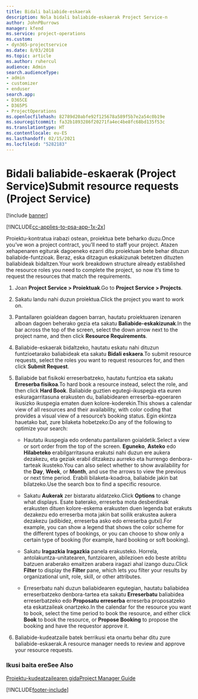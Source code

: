 ```yaml
---
title: Bidali baliabide-eskaerak
description: Nola bidali baliabide-eskaerak Project Service-n
author: JohnPBurrows
manager: kfend
ms.service: project-operations
ms.custom:
- dyn365-projectservice
ms.date: 8/03/2018
ms.topic: article
ms.author: ruhercul
audience: Admin
search.audienceType:
- admin
- customizer
- enduser
search.app:
- D365CE
- D365PS
- ProjectOperations
ms.openlocfilehash: 82789d20abfe92f125678a589f5b7e2a54c0b19e
ms.sourcegitcommit: fa32b1893286f20271fa4ec4be8fc68bd135f53c
ms.translationtype: HT
ms.contentlocale: eu-ES
ms.lasthandoff: 02/15/2021
ms.locfileid: "5282183"
---
```

# <a name="submit-resource-requests-project-service"></a><span data-ttu-id="65b71-103">Bidali baliabide-eskaerak (Project Service)</span><span class="sxs-lookup"><span data-stu-id="65b71-103">Submit resource requests (Project Service)</span></span>

[!include [banner](../includes/psa-now-project-operations.md)]

[!INCLUDE[cc-applies-to-psa-app-1x-2x](../includes/cc-applies-to-psa-app-1x-2x.md)]

<span data-ttu-id="65b71-104">Proiektu-kontratua irabazi ostean, proiektua bete beharko duzu.</span><span class="sxs-lookup"><span data-stu-id="65b71-104">Once you’ve won a project contract, you’ll need to staff your project.</span></span> <span data-ttu-id="65b71-105">Atazen xehapenaren egiturak dagoeneko ezarri ditu proiektuan bete behar dituzun baliabide-funtzioak. Beraz, eska ditzagun eskakizunak betetzen dituzten baliabideak bidaltzen.</span><span class="sxs-lookup"><span data-stu-id="65b71-105">Your work breakdown structure already established the resource roles you need to complete the project, so now it’s time to request the resources that match the requirements.</span></span>  
  
1.  <span data-ttu-id="65b71-106">Joan **Project Service > Proiektuak**.</span><span class="sxs-lookup"><span data-stu-id="65b71-106">Go to **Project Service > Projects**.</span></span>  
  
2.  <span data-ttu-id="65b71-107">Sakatu landu nahi duzun proiektua.</span><span class="sxs-lookup"><span data-stu-id="65b71-107">Click the project you want to work on.</span></span>  
  
3.  <span data-ttu-id="65b71-108">Pantailaren goialdean dagoen barran, hautatu proiektuaren izenaren alboan dagoen beherako gezia eta sakatu **Baliabide-eskakizunak**.</span><span class="sxs-lookup"><span data-stu-id="65b71-108">In the bar across the top of the screen, select the down arrow next to the project name, and then click **Resource Requirements**.</span></span>  
  
4.  <span data-ttu-id="65b71-109">Baliabide-eskaerak bidaltzeko, hautatu eskatu nahi dituzun funtzioetarako baliabideak eta sakatu **Bidali eskaera**.</span><span class="sxs-lookup"><span data-stu-id="65b71-109">To submit resource requests, select the roles you want to request resources for, and then click **Submit Request**.</span></span>  
  
5.  <span data-ttu-id="65b71-110">Baliabide bat fisikoki erreserbatzeko, hautatu funtzioa eta sakatu **Erreserba fisikoa**.</span><span class="sxs-lookup"><span data-stu-id="65b71-110">To hard book a resource instead, select the role, and then click **Hard Book**.</span></span> <span data-ttu-id="65b71-111">Baliabide guztien egutegi-ikuspegia eta euren eskuragarritasuna erakusten du, baliabidearen erreserba-egoeraren ikusizko ikuspegia ematen duen kolore-koderekin.</span><span class="sxs-lookup"><span data-stu-id="65b71-111">This shows a calendar view of all resources and their availability, with color coding that provides a visual view of a resource’s booking status.</span></span> <span data-ttu-id="65b71-112">Egin ekintza hauetako bat, zure bilaketa hobetzeko:</span><span class="sxs-lookup"><span data-stu-id="65b71-112">Do any of the following to optimize your search:</span></span>  
  
    -   <span data-ttu-id="65b71-113">Hautatu ikuspegia edo ordenatu pantailaren goialdetik.</span><span class="sxs-lookup"><span data-stu-id="65b71-113">Select a view or sort order from the top of the screen.</span></span> <span data-ttu-id="65b71-114">**Eguneko**, **Asteko** edo **Hilabeteko** erabilgarritasuna erakutsi nahi duzun ere aukera dezakezu, eta geziak erabil ditzakezu aurreko eta hurrengo denbora-tarteak ikusteko.</span><span class="sxs-lookup"><span data-stu-id="65b71-114">You can also select whether to show availability for the **Day**, **Week**, or **Month**, and use the arrows to view the previous or next time period.</span></span> <span data-ttu-id="65b71-115">Erabili bilaketa-koadroa, baliabide jakin bat bilatzeko.</span><span class="sxs-lookup"><span data-stu-id="65b71-115">Use the search box to find a specific resource.</span></span>  
  
    -   <span data-ttu-id="65b71-116">Sakatu **Aukerak** zer bistaratu aldatzeko.</span><span class="sxs-lookup"><span data-stu-id="65b71-116">Click **Options** to change what displays.</span></span> <span data-ttu-id="65b71-117">Esate baterako, erreserba mota desberdinak erakusten dituen kolore-eskema erakusten duen legenda bat erakuts dezakezu edo erreserba mota jakin bat soilik erakustea aukera dezakezu (adibidez, erreserba asko edo erreserba gutxi).</span><span class="sxs-lookup"><span data-stu-id="65b71-117">For example, you can show a legend that shows the color scheme for the different types of bookings, or you can choose to show only a certain type of booking (for example, hard booking or soft booking).</span></span>  
  
    -   <span data-ttu-id="65b71-118">Sakatu **Iragazkia** **Iragazkia** panela erakusteko. Horrela, antolakuntza-unitatearen, funtzioaren, abilezioen edo beste atribtu batzuen araberako emaitzen arabera iragazi ahal izango duzu.</span><span class="sxs-lookup"><span data-stu-id="65b71-118">Click **Filter** to display the **Filter** pane, which lets you filter your results by organizational unit, role, skill, or other attributes.</span></span>  
  
    -   <span data-ttu-id="65b71-119">Erreserbatu nahi duzun baliabidearen egutegian, hautatu baliabidea erreserbatzeko denbora-tartea eta sakatu **Erreserbatu** baliabidea erreserbatzeko edo **Proposatu erreserba** erreserba proposatzeko eta eskatzaileak onartzeko.</span><span class="sxs-lookup"><span data-stu-id="65b71-119">In the calendar for the resource you want to book, select the time period to book the resource, and either click **Book** to book the resource, or **Propose Booking** to propose the booking and have the requestor approve it.</span></span>  
  
6.  <span data-ttu-id="65b71-120">Baliabide-kudeatzaile batek berrikusi eta onartu behar ditu zure baliabide-eskaerak.</span><span class="sxs-lookup"><span data-stu-id="65b71-120">A resource manager needs to review and approve your resource requests.</span></span>  
  
### <a name="see-also"></a><span data-ttu-id="65b71-121">Ikusi baita ere</span><span class="sxs-lookup"><span data-stu-id="65b71-121">See Also</span></span>  
 [<span data-ttu-id="65b71-122">Proiektu-kudeatzailearen gida</span><span class="sxs-lookup"><span data-stu-id="65b71-122">Project Manager Guide</span></span>](../psa/project-manager-guide.md)


[!INCLUDE[footer-include](../includes/footer-banner.md)]